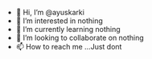 - 👋 Hi, I’m @ayuskarki
- 👀 I’m interested in nothing
- 🌱 I’m currently learning nothing
- 💞️ I’m looking to collaborate on nothing
- 📫 How to reach me ...Just dont

<!---
ayuskar/ayuskar is a ✨ special ✨ repository because its `README.md` (this file) appears on your GitHub profile.
You can click the Preview link to take a look at your changes.
--->
